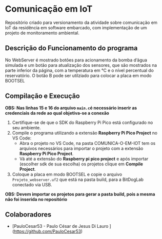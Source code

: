 # Comunicação em IoT
Repositório criado para versionamento da atividade sobre comunicação em IoT da residência em software embarcado, com implementação de um projeto de monitoramento ambiental.


## Descrição do Funcionamento do programa 
No WebServer é mostrado botões para acionamento da bomba d’água simulada e um botão para atualização dos sensores, que são mostrados na parte inferior da página, com a temperatura em °C e o nível percentual do reservatório. O botão B pode ser utilziado para colocar a placa em modo BOOTSEL

## Compilação e Execução
**OBS: Nas linhas 15 e 16 do arquivo `main.c`é necessário inserir as credenciais da rede ao qual objetiva-se a conexão**


1. Certifique-se de que o SDK do Raspberry Pi Pico está configurado no seu ambiente.
2. Compile o programa utilizando a extensão **Raspberry Pi Pico Project** no VS Code:
   - Abra o projeto no VS Code, na pasta COMUNICA-O-EM-IOT tem os arquivos necessários para importar 
   o projeto com a extensão **Raspberry Pi Pico Project**.
   - Vá até a extensão do **Raspberry pi pico project** e após importar (escolher sdk de sua escolha) os projetos  clique em **Compile Project**.
3. Coloque a placa em modo BOOTSEL e copie o arquivo `Projeto_webserver.uf2`  que está na pasta build, para a BitDogLab conectado via USB.

**OBS: Devem importar os projetos para gerar a pasta build, pois a mesma não foi inserida no repositório**

## Colaboradores
- [PauloCesar53 - Paulo César de Jesus Di Lauro ] (https://github.com/PauloCesar53)

